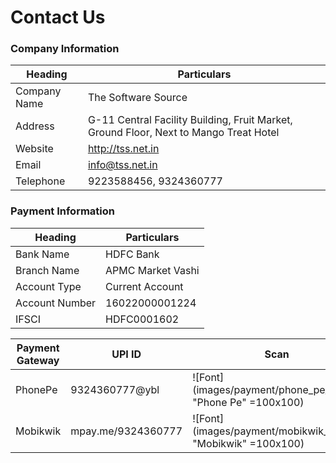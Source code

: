 # Contact Us

### Company Information

| Heading      | Particulars                                                                           |
| ------------ | ------------------------------------------------------------------------------------- |
| Company Name | The Software Source                                                                   |
| Address      | G-11 Central Facility Building, Fruit Market, Ground Floor, Next to Mango Treat Hotel |
| Website      | <http://tss.net.in>                                                                   |
| Email        | info@tss.net.in                                                                       |
| Telephone    | 9223588456, 9324360777                                                                |

### Payment Information

| Heading        | Particulars       |
| -------------- | ----------------- |
| Bank Name      | HDFC Bank         |
| Branch Name    | APMC Market Vashi |
| Account Type   | Current Account   |
| Account Number | 16022000001224    |
| IFSCI          | HDFC0001602       |

| Payment Gateway | UPI ID             | Scan                                                         |
| --------------- | ------------------ | ------------------------------------------------------------ |
| PhonePe         | 9324360777@ybl     | ![Font](images/payment/phone_pe_qr.png "Phone Pe" =100x100)  |
| Mobikwik        | mpay.me/9324360777 | ![Font](images/payment/mobikwik_qr.jpeg "Mobikwik" =100x100) |
